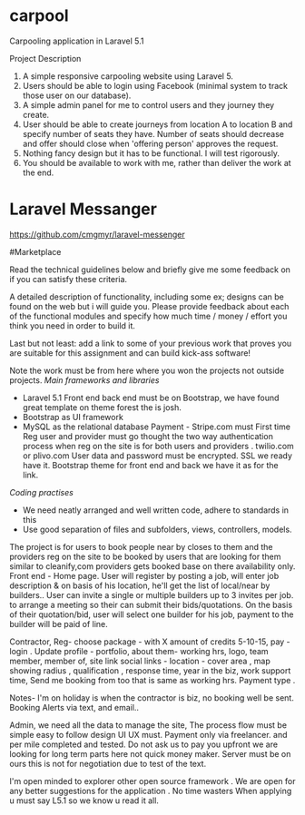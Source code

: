 # carpool
Carpooling application in Laravel 5.1


Project Description
1. A simple responsive carpooling website using Laravel 5. 
2. Users should be able to login using Facebook (minimal system to track those user on our database).
3. A simple admin panel for me to control users and they journey they create.
4. User should be able to create journeys from location A to location B and specify number of seats they have. Number of seats should decrease and offer should close when 'offering person' approves the request.
5. Nothing fancy design but it has to be functional. I will test rigorously.
6. You should be available to work with me, rather than deliver the work at the end.



# Laravel Messanger 

https://github.com/cmgmyr/laravel-messenger


#Marketplace



Read the technical guidelines below and briefly give me some feedback on if you can satisfy these criteria. 

A detailed description of functionality, including some ex; designs can be found on the web but i will guide you. Please provide feedback about each of the functional modules and specify how much time / money / effort you think you need in order to build it. 

Last but not least: add a link to some of your previous work that proves you are suitable for this assignment and can build kick-ass software!

Note the work must be from here where you won the projects not outside projects.
*Main frameworks and libraries*

- Laravel 5.1 Front end back end must be on Bootstrap, we have found great template on theme forest the is josh. 
- Bootstrap as UI framework
- MySQL as the relational database
Payment - Stripe.com must 
First time Reg user and provider must go thought the two way authentication process when reg on the site is for both users and providers . twilio.com or plivo.com 
User data and password must be encrypted. 
SSL we ready have it. 
Bootstrap theme for front end and back we have it as for the link.

*Coding practises*
- We need neatly arranged and well written code, adhere to standards in this
- Use good separation of files and subfolders, views, controllers, models.

The project is for users to book people near by closes to them and the providers reg on the site to be booked by users that are looking for them similar to cleanify,com providers gets booked base on there availability only. 
Front end - Home page.
User will register by posting a job, will enter job description & on basis of his location, he'll get the list of local/near by builders.. User can invite a single or multiple builders up to 3 invites per job. to arrange a meeting so their can submit their bids/quotations. On the basis of their quotation/bid, 
user will select one builder for his job, payment to the builder will be paid of line.


Contractor,
Reg- choose package - with X amount of credits 5-10-15, pay - login . Update profile - portfolio, about them- working hrs, logo, team member, member of, site link social links - location - cover area , map showing radius , qualification , response time, year in the biz, work support time, Send me booking from too that is same as working hrs.
Payment type .

Notes- I'm on holiday is when the contractor is biz, no booking well be sent.
Booking Alerts via text, and email.. 

Admin, we need all the data to manage the site, 
The process flow must be simple easy to follow design UI UX must.
Payment only via freelancer. and per mile completed and tested.
Do not ask us to pay you upfront we are looking for long term parts here not quick money maker.
Server must be on ours this is not for negotiation due to test of the text.

I'm open minded to explorer other open source framework .
We are open for any better suggestions for the application .
No time wasters
When applying u must say L5.1 so we know u read it all.
